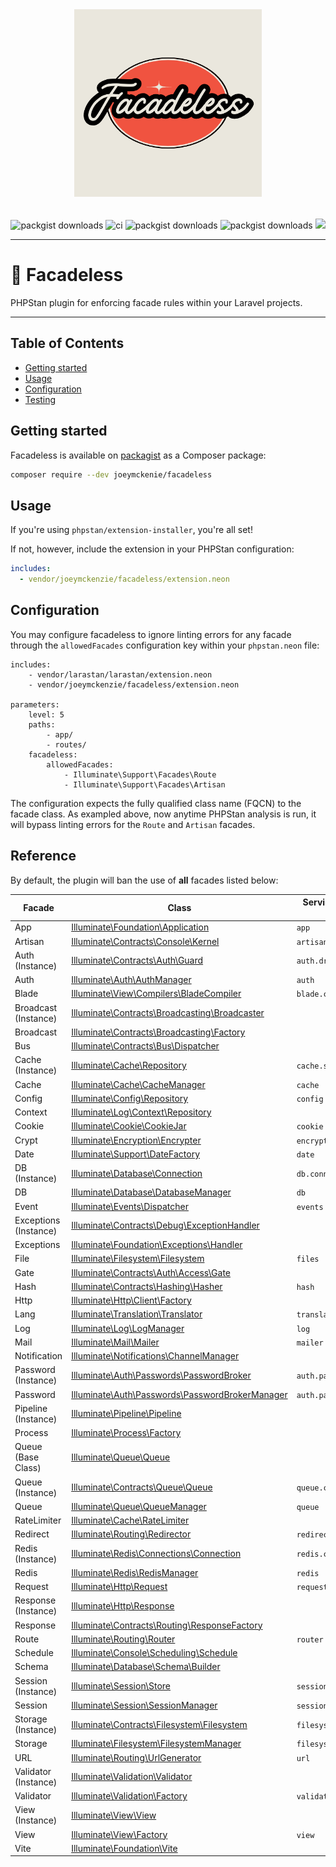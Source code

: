 <div align="center" style="padding-top: 2rem;">
    <img src="art/logo.png" height="300" width="300" alt="logo"/>
    <div style="display: inline-block; margin-top: 2rem">
        <img src="https://img.shields.io/packagist/v/joeymckenzie/givebutter-php.svg" alt="packgist downloads" />
        <img src="https://img.shields.io/github/actions/workflow/status/joeymckenzie/givebutter-php/run-ci.yml?branch=main&label=ci" alt="ci" />
        <img src="https://img.shields.io/github/actions/workflow/status/joeymckenzie/givebutter-php/fix-php-code-style-issues.yml?branch=main&label=code%20style" alt="packgist downloads" />
        <img src="https://img.shields.io/packagist/dt/joeymckenzie/givebutter-php.svg" alt="packgist downloads" />
        <img src="https://codecov.io/gh/JoeyMckenzie/givebutter-php/graph/badge.svg?token=9LZK1YDGKG"/> 
    </div>
</div>

------

# 🚫 Facadeless

PHPStan plugin for enforcing facade rules within your Laravel projects.

------

## Table of Contents

- [Getting started](#getting-started)
- [Usage](#usage)
- [Configuration](#configuration)
- [Testing](#testing)

## Getting started

Facadeless is available on [packagist](https://packagist.org/packages/joeymckenzie/facadeless) as a Composer package:

```bash
composer require --dev joeymckenie/facadeless
```

## Usage

If you're using `phpstan/extension-installer`, you're all set!

If not, however, include the extension in your PHPStan configuration:

```yaml
includes:
  - vendor/joeymckenzie/facadeless/extension.neon
```

## Configuration

You may configure facadeless to ignore linting errors for any facade through the `allowedFacades` configuration key
within your `phpstan.neon` file:

```neon
includes:
    - vendor/larastan/larastan/extension.neon
    - vendor/joeymckenzie/facadeless/extension.neon

parameters:
    level: 5
    paths:
        - app/
        - routes/
    facadeless:
        allowedFacades:
            - Illuminate\Support\Facades\Route
            - Illuminate\Support\Facades\Artisan
```

The configuration expects the fully qualified class name (FQCN) to the facade class. As exampled above, now anytime
PHPStan analysis is run, it will bypass linting errors for the `Route` and `Artisan` facades.

## Reference

By default, the plugin will ban the use of **all** facades listed below:

<div class="overflow-auto">

| Facade                | Class                                                                                                                                     | Service Container Binding |
|-----------------------|-------------------------------------------------------------------------------------------------------------------------------------------|---------------------------|
| App                   | [Illuminate\Foundation\Application](https://api.laravel.com/docs/12.x/Illuminate/Foundation/Application.html)                             | `app`                     |
| Artisan               | [Illuminate\Contracts\Console\Kernel](https://api.laravel.com/docs/12.x/Illuminate/Contracts/Console/Kernel.html)                         | `artisan`                 |
| Auth (Instance)       | [Illuminate\Contracts\Auth\Guard](https://api.laravel.com/docs/12.x/Illuminate/Contracts/Auth/Guard.html)                                 | `auth.driver`             |
| Auth                  | [Illuminate\Auth\AuthManager](https://api.laravel.com/docs/12.x/Illuminate/Auth/AuthManager.html)                                         | `auth`                    |
| Blade                 | [Illuminate\View\Compilers\BladeCompiler](https://api.laravel.com/docs/12.x/Illuminate/View/Compilers/BladeCompiler.html)                 | `blade.compiler`          |
| Broadcast (Instance)  | [Illuminate\Contracts\Broadcasting\Broadcaster](https://api.laravel.com/docs/12.x/Illuminate/Contracts/Broadcasting/Broadcaster.html)     | &nbsp;                    |
| Broadcast             | [Illuminate\Contracts\Broadcasting\Factory](https://api.laravel.com/docs/12.x/Illuminate/Contracts/Broadcasting/Factory.html)             | &nbsp;                    |
| Bus                   | [Illuminate\Contracts\Bus\Dispatcher](https://api.laravel.com/docs/12.x/Illuminate/Contracts/Bus/Dispatcher.html)                         | &nbsp;                    |
| Cache (Instance)      | [Illuminate\Cache\Repository](https://api.laravel.com/docs/12.x/Illuminate/Cache/Repository.html)                                         | `cache.store`             |
| Cache                 | [Illuminate\Cache\CacheManager](https://api.laravel.com/docs/12.x/Illuminate/Cache/CacheManager.html)                                     | `cache`                   |
| Config                | [Illuminate\Config\Repository](https://api.laravel.com/docs/12.x/Illuminate/Config/Repository.html)                                       | `config`                  |
| Context               | [Illuminate\Log\Context\Repository](https://api.laravel.com/docs/12.x/Illuminate/Log/Context/Repository.html)                             | &nbsp;                    |
| Cookie                | [Illuminate\Cookie\CookieJar](https://api.laravel.com/docs/12.x/Illuminate/Cookie/CookieJar.html)                                         | `cookie`                  |
| Crypt                 | [Illuminate\Encryption\Encrypter](https://api.laravel.com/docs/12.x/Illuminate/Encryption/Encrypter.html)                                 | `encrypter`               |
| Date                  | [Illuminate\Support\DateFactory](https://api.laravel.com/docs/12.x/Illuminate/Support/DateFactory.html)                                   | `date`                    |
| DB (Instance)         | [Illuminate\Database\Connection](https://api.laravel.com/docs/12.x/Illuminate/Database/Connection.html)                                   | `db.connection`           |
| DB                    | [Illuminate\Database\DatabaseManager](https://api.laravel.com/docs/12.x/Illuminate/Database/DatabaseManager.html)                         | `db`                      |
| Event                 | [Illuminate\Events\Dispatcher](https://api.laravel.com/docs/12.x/Illuminate/Events/Dispatcher.html)                                       | `events`                  |
| Exceptions (Instance) | [Illuminate\Contracts\Debug\ExceptionHandler](https://api.laravel.com/docs/12.x/Illuminate/Contracts/Debug/ExceptionHandler.html)         | &nbsp;                    |
| Exceptions            | [Illuminate\Foundation\Exceptions\Handler](https://api.laravel.com/docs/12.x/Illuminate/Foundation/Exceptions/Handler.html)               | &nbsp;                    |
| File                  | [Illuminate\Filesystem\Filesystem](https://api.laravel.com/docs/12.x/Illuminate/Filesystem/Filesystem.html)                               | `files`                   |
| Gate                  | [Illuminate\Contracts\Auth\Access\Gate](https://api.laravel.com/docs/12.x/Illuminate/Contracts/Auth/Access/Gate.html)                     | &nbsp;                    |
| Hash                  | [Illuminate\Contracts\Hashing\Hasher](https://api.laravel.com/docs/12.x/Illuminate/Contracts/Hashing/Hasher.html)                         | `hash`                    |
| Http                  | [Illuminate\Http\Client\Factory](https://api.laravel.com/docs/12.x/Illuminate/Http/Client/Factory.html)                                   | &nbsp;                    |
| Lang                  | [Illuminate\Translation\Translator](https://api.laravel.com/docs/12.x/Illuminate/Translation/Translator.html)                             | `translator`              |
| Log                   | [Illuminate\Log\LogManager](https://api.laravel.com/docs/12.x/Illuminate/Log/LogManager.html)                                             | `log`                     |
| Mail                  | [Illuminate\Mail\Mailer](https://api.laravel.com/docs/12.x/Illuminate/Mail/Mailer.html)                                                   | `mailer`                  |
| Notification          | [Illuminate\Notifications\ChannelManager](https://api.laravel.com/docs/12.x/Illuminate/Notifications/ChannelManager.html)                 | &nbsp;                    |
| Password (Instance)   | [Illuminate\Auth\Passwords\PasswordBroker](https://api.laravel.com/docs/12.x/Illuminate/Auth/Passwords/PasswordBroker.html)               | `auth.password.broker`    |
| Password              | [Illuminate\Auth\Passwords\PasswordBrokerManager](https://api.laravel.com/docs/12.x/Illuminate/Auth/Passwords/PasswordBrokerManager.html) | `auth.password`           |
| Pipeline (Instance)   | [Illuminate\Pipeline\Pipeline](https://api.laravel.com/docs/12.x/Illuminate/Pipeline/Pipeline.html)                                       | &nbsp;                    |
| Process               | [Illuminate\Process\Factory](https://api.laravel.com/docs/12.x/Illuminate/Process/Factory.html)                                           | &nbsp;                    |
| Queue (Base Class)    | [Illuminate\Queue\Queue](https://api.laravel.com/docs/12.x/Illuminate/Queue/Queue.html)                                                   | &nbsp;                    |
| Queue (Instance)      | [Illuminate\Contracts\Queue\Queue](https://api.laravel.com/docs/12.x/Illuminate/Contracts/Queue/Queue.html)                               | `queue.connection`        |
| Queue                 | [Illuminate\Queue\QueueManager](https://api.laravel.com/docs/12.x/Illuminate/Queue/QueueManager.html)                                     | `queue`                   |
| RateLimiter           | [Illuminate\Cache\RateLimiter](https://api.laravel.com/docs/12.x/Illuminate/Cache/RateLimiter.html)                                       | &nbsp;                    |
| Redirect              | [Illuminate\Routing\Redirector](https://api.laravel.com/docs/12.x/Illuminate/Routing/Redirector.html)                                     | `redirect`                |
| Redis (Instance)      | [Illuminate\Redis\Connections\Connection](https://api.laravel.com/docs/12.x/Illuminate/Redis/Connections/Connection.html)                 | `redis.connection`        |
| Redis                 | [Illuminate\Redis\RedisManager](https://api.laravel.com/docs/12.x/Illuminate/Redis/RedisManager.html)                                     | `redis`                   |
| Request               | [Illuminate\Http\Request](https://api.laravel.com/docs/12.x/Illuminate/Http/Request.html)                                                 | `request`                 |
| Response (Instance)   | [Illuminate\Http\Response](https://api.laravel.com/docs/12.x/Illuminate/Http/Response.html)                                               | &nbsp;                    |
| Response              | [Illuminate\Contracts\Routing\ResponseFactory](https://api.laravel.com/docs/12.x/Illuminate/Contracts/Routing/ResponseFactory.html)       | &nbsp;                    |
| Route                 | [Illuminate\Routing\Router](https://api.laravel.com/docs/12.x/Illuminate/Routing/Router.html)                                             | `router`                  |
| Schedule              | [Illuminate\Console\Scheduling\Schedule](https://api.laravel.com/docs/12.x/Illuminate/Console/Scheduling/Schedule.html)                   | &nbsp;                    |
| Schema                | [Illuminate\Database\Schema\Builder](https://api.laravel.com/docs/12.x/Illuminate/Database/Schema/Builder.html)                           | &nbsp;                    |
| Session (Instance)    | [Illuminate\Session\Store](https://api.laravel.com/docs/12.x/Illuminate/Session/Store.html)                                               | `session.store`           |
| Session               | [Illuminate\Session\SessionManager](https://api.laravel.com/docs/12.x/Illuminate/Session/SessionManager.html)                             | `session`                 |
| Storage (Instance)    | [Illuminate\Contracts\Filesystem\Filesystem](https://api.laravel.com/docs/12.x/Illuminate/Contracts/Filesystem/Filesystem.html)           | `filesystem.disk`         |
| Storage               | [Illuminate\Filesystem\FilesystemManager](https://api.laravel.com/docs/12.x/Illuminate/Filesystem/FilesystemManager.html)                 | `filesystem`              |
| URL                   | [Illuminate\Routing\UrlGenerator](https://api.laravel.com/docs/12.x/Illuminate/Routing/UrlGenerator.html)                                 | `url`                     |
| Validator (Instance)  | [Illuminate\Validation\Validator](https://api.laravel.com/docs/12.x/Illuminate/Validation/Validator.html)                                 | &nbsp;                    |
| Validator             | [Illuminate\Validation\Factory](https://api.laravel.com/docs/12.x/Illuminate/Validation/Factory.html)                                     | `validator`               |
| View (Instance)       | [Illuminate\View\View](https://api.laravel.com/docs/12.x/Illuminate/View/View.html)                                                       | &nbsp;                    |
| View                  | [Illuminate\View\Factory](https://api.laravel.com/docs/12.x/Illuminate/View/Factory.html)                                                 | `view`                    |
| Vite                  | [Illuminate\Foundation\Vite](https://api.laravel.com/docs/12.x/Illuminate/Foundation/Vite.html)                                           | &nbsp;                    |

</div>
